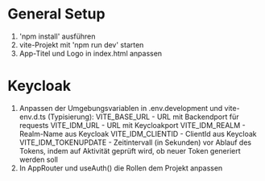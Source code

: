 # General Setup
1. 'npm install' ausführen
2. vite-Projekt mit 'npm run dev' starten
3. App-Titel und Logo in index.html anpassen

# Keycloak
1. Anpassen der Umgebungsvariablen in .env.development und vite-env.d.ts (Typisierung):
    VITE_BASE_URL - URL mit Backendport für requests
    VITE_IDM_URL - URL mit Keycloakport
    VITE_IDM_REALM - Realm-Name aus Keycloak
    VITE_IDM_CLIENTID - ClientId aus Keycloak
    VITE_IDM_TOKENUPDATE - Zeitintervall (in Sekunden) vor Ablauf des Tokens, indem auf Aktivität geprüft wird, ob neuer Token generiert werden soll
2. In AppRouter und useAuth() die Rollen dem Projekt anpassen
